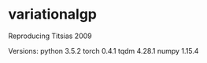 # variationalgp
Reproducing Titsias 2009

Versions:
python 3.5.2
torch 0.4.1
tqdm 4.28.1
numpy 1.15.4
